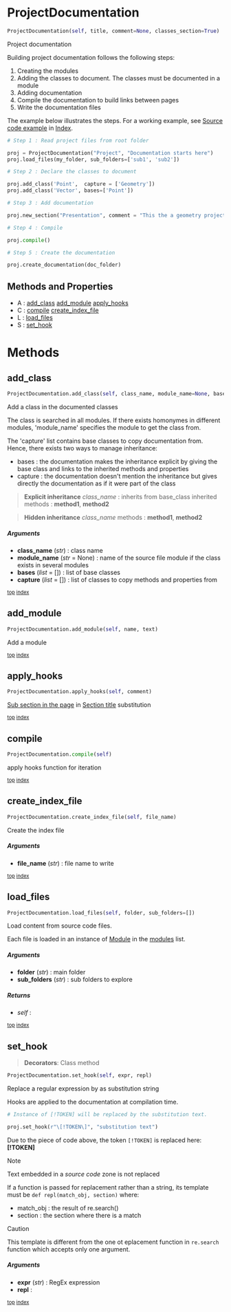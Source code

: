 # ProjectDocumentation



``` python
ProjectDocumentation(self, title, comment=None, classes_section=True)
```

Project documentation

Building project documentation follows the following steps:
1. Creating the modules
2. Adding the classes to document. The classes must be documented in a module
3. Adding documentation
4. Compile the documentation to build links between pages
5. Write the documentation files

The example below illustrates the steps. For a working example, see [Source code example](index.md#source-code-example) in [Index](index.md).

``` python
# Step 1 : Read project files from root folder

proj = ProjectDocumentation("Project", "Documentation starts here")
proj.load_files(my_folder, sub_folders=['sub1', 'sub2'])

# Step 2 : Declare the classes to document

proj.add_class('Point',  capture = ['Geometry'])
proj.add_class('Vector', bases=['Point'])

# Step 3 : Add documentation

proj.new_section("Presentation", comment = "This the a geometry project")

# Step 4 : Compile

proj.compile()

# Step 5 : Create the documentation

proj.create_documentation(doc_folder)
```



## Methods and Properties
- A : [add_class](#add_class) [add_module](#add_module) [apply_hooks](#apply_hooks) 
- C : [compile](#compile) [create_index_file](#create_index_file) 
- L : [load_files](#load_files) 
- S : [set_hook](#set_hook) 

# Methods



## add_class

``` python
ProjectDocumentation.add_class(self, class_name, module_name=None, bases=[], capture=[])
```

Add a class in the documented classes

The class is searched in all modules. If there exists homonymes in different modules, 'module_name' specifies the module to get the class from.

The 'capture' list contains base classes to copy documentation from. Hence, there exists two ways to manage inheritance:
- bases : the documentation makes the inheritance explicit by giving the base class and links to the inherited methods and properties
- capture : the documentation doesn't mention the inheritance but gives directly the documentation as if it were part of the class

> **Explicit inheritance**
> _class_name_ : inherits from base_class
> inherited methods : **method1**, **method2**

> **Hidden inheritance**
> _class_name_
> methods : **method1**, **method2**



##### Arguments



- **class_name** (_str_) : class name
- **module_name** (_str_ = None) : name of the source file module if the class exists in several modules
- **bases** (_list_ = []) : list of base classes
- **capture** (_list_ = []) : list of classes to copy methods and properties from



<sub>[top](#projectdocumentation) [index](index.md)</sub>
## add_module

``` python
ProjectDocumentation.add_module(self, name, text)
```

Add a module





<sub>[top](#projectdocumentation) [index](index.md)</sub>
## apply_hooks

``` python
ProjectDocumentation.apply_hooks(self, comment)
```

[Sub section in the page](section_title.md#sub-section-in-the-page) in [Section title](section_title.md) substitution




<sub>[top](#projectdocumentation) [index](index.md)</sub>
## compile

``` python
ProjectDocumentation.compile(self)
```

apply hooks function for iteration




<sub>[top](#projectdocumentation) [index](index.md)</sub>
## create_index_file

``` python
ProjectDocumentation.create_index_file(self, file_name)
```

Create the index file



##### Arguments



- **file_name** (_str_) : file name to write



<sub>[top](#projectdocumentation) [index](index.md)</sub>
## load_files

``` python
ProjectDocumentation.load_files(self, folder, sub_folders=[])
```

Load content from source code files.

Each file is loaded in an instance of [Module](module.md) in the [modules](#modules) list.



##### Arguments



- **folder** (_str_) : main folder
- **sub_folders** (_str_) : sub folders to explore

##### Returns



- _self_ : 



<sub>[top](#projectdocumentation) [index](index.md)</sub>
## set_hook

> **Decorators**: Class method

``` python
ProjectDocumentation.set_hook(self, expr, repl)
```

Replace a regular expression by as substitution string

Hooks are applied to the documentation at compilation time.

``` python
# Instance of [!TOKEN] will be replaced by the substitution text.

proj.set_hook(r"\[!TOKEN\]", "substitution text")
```

Due to the piece of code above, the token `[!TOKEN]` is replaced here: **[!TOKEN]**

> [!NOTE]
> Text embedded in a _source code_ zone is not replaced

If a function is passed for replacement rather than a string, its template must be
`def repl(match_obj, section)` where:
- match_obj : the result of re.search()
- section : the section where there is a match

> [!CAUTION]
> This template is different from the one ot eplacement function in `re.search` function
> which accepts only one argument.



##### Arguments



- **expr** (_str_) : RegEx expression
- **repl** : 



<sub>[top](#projectdocumentation) [index](index.md)</sub>

